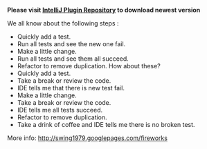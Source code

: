 **Please visit [IntelliJ Plugin Repository](http://plugins.intellij.net/plugin/?id=1106) to download newest version**




We all know about the following steps :
  * Quickly add a test.
  * Run all tests and see the new one fail.
  * Make a little change.
  * Run all tests and see them all succeed.
  * Refactor to remove duplication.
How about these?
  * Quickly add a test.
  * Take a break or review the code.
  * IDE tells me that there is new test fail.
  * Make a little change.
  * Take a break or review the code.
  * IDE tells me all tests succeed.
  * Refactor to remove duplication.
  * Take a drink of coffee and IDE tells me there is no broken test.

More info: http://swing1979.googlepages.com/fireworks
